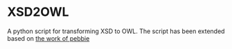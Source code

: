 # XSD2OWL
A python script for transforming XSD to OWL.
The script has been extended based on [the work of pebbie](https://gist.github.com/pebbie/5704765)

